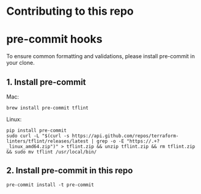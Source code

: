 Contributing to this repo
=========================

# pre-commit hooks

To ensure common formatting and validations, please install pre-commit in your clone.

## 1. Install pre-commit 

Mac:

```
brew install pre-commit tflint
```

Linux:

```
pip install pre-commit
sudo curl -L "$(curl -s https://api.github.com/repos/terraform-linters/tflint/releases/latest | grep -o -E "https://.+?_linux_amd64.zip")" > tflint.zip && unzip tflint.zip && rm tflint.zip && sudo mv tflint /usr/local/bin/
```

## 2. Install pre-commit in this repo

```
pre-commit install -t pre-commit
```

